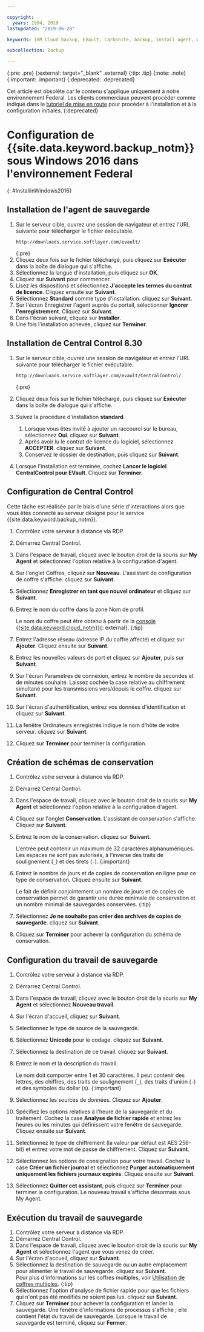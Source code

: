```yaml
---

copyright:
  years: 1994, 2019
lastupdated: "2019-06-28"

keywords: IBM Cloud backup, EVault, Carbonite, backup, install agent, Windows

subcollection: Backup

---
```

{:pre: .pre}
{:external: target="_blank" .external}
{:tip: .tip}
{:note: .note}
{:important: .important}
{:deprecated: .deprecated}

Cet article est obsolète car le contenu s'applique uniquement à notre environnement Federal. Les clients commerciaux peuvent procéder comme indiqué dans le [tutoriel de mise en route](/docs/infrastructure/Backup?topic=Backup-getting-started#getting-started) pour procéder à l'installation et à la configuration initiales.
{:deprecated}

# Configuration de {{site.data.keyword.backup_notm}} sous Windows 2016 dans l'environnement Federal
{: #InstallinWindows2016}

## Installation de l'agent de sauvegarde

1. Sur le serveur cible, ouvrez une session de navigateur et entrez l'URL suivante pour télécharger le fichier exécutable.
   ```
   http://downloads.service.softlayer.com/evault/
   ```
   {:pre}
2. Cliquez deux fois sur le fichier téléchargé, puis cliquez sur **Exécuter** dans la boîte de dialogue qui s'affiche.
3. Sélectionnez la langue d'installation, puis cliquez sur **OK**.
4. Cliquez sur **Suivant** pour commencer.
5. Lisez les dispositions et sélectionnez **J'accepte les termes du contrat de licence**. Cliquez ensuite sur **Suivant**.
6. Sélectionnez **Standard** comme type d'installation. cliquez sur **Suivant**.
7. Sur l'écran Enregistrer l'agent auprès du portail, sélectionner **Ignorer l'enregistrement**. Cliquez sur **Suivant**.
8. Dans l'écran suivant, cliquez sur **Installer**.
9. Une fois l'installation achevée, cliquez sur **Terminer**.

## Installation de Central Control 8.30

1. Sur le serveur cible, ouvrez une session de navigateur et entrez l'URL suivante pour télécharger le fichier exécutable.

   ```
   http://downloads.service.softlayer.com/evault/CentralControl/
   ```
   {:pre}

2. Cliquez deux fois sur le fichier téléchargé, puis cliquez sur **Exécuter** dans la boîte de dialogue qui s'affiche.
3. Suivez la procédure d'installation **standard**.
   1. Lorsque vous êtes invité à ajouter un raccourci sur le bureau, sélectionnez **Oui**. cliquez sur **Suivant**.
   2. Après avoir lu le contrat de licence du logiciel, sélectionnez **ACCEPTER**. cliquez sur **Suivant**.
   3. Conservez le dossier de destination, puis cliquez sur **Suivant**.
4. Lorsque l'installation est terminée, cochez **Lancer le logiciel CentralControl pour EVault**. Cliquez sur **Terminer**.


## Configuration de Central Control

Cette tâche est réalisée par le biais d'une série d'interactions alors que vous êtes connecté au serveur désigné pour le service {{site.data.keyword.backup_notm}}.

1. Contrôlez votre serveur à distance via RDP.
2. Démarrez Central Control.
3. Dans l'espace de travail, cliquez avec le bouton droit de la souris sur **My Agent** et sélectionnez l'option relative à la configuration d'agent.
4. Sur l'onglet Coffres, cliquez sur **Nouveau**. L'assistant de configuration de coffre s'affiche. cliquez sur **Suivant**.
5. Sélectionnez **Enregistrer en tant que nouvel ordinateur** et cliquez sur **Suivant**.
6. Entrez le nom du coffre dans la zone Nom de profil.

   Le nom du coffre peut être obtenu à partir de la [console {{site.data.keyword.cloud_notm}}](https://{DomainName}/classic/storage/backup){: external}.
   {:tip}
6. Entrez l'adresse réseau (adresse IP du coffre affecté) et cliquez sur **Ajouter**. Cliquez ensuite sur **Suivant**.
7. Entrez les nouvelles valeurs de port et cliquez sur **Ajouter**, puis sur **Suivant**.
8. Sur l'écran Paramètres de connexion, entrez le nombre de secondes et de minutes souhaité. Laissez cochée la case relative au chiffrement simultané pour les transmissions vers/depuis le coffre. cliquez sur **Suivant**.
9. Sur l'écran d'authentification, entrez vos données d'identification et cliquez sur **Suivant**.
10. La fenêtre Ordinateurs enregistrés indique le nom d'hôte de votre serveur. cliquez sur **Suivant**.
11.	Cliquez sur **Terminer** pour terminer la configuration.


## Création de schémas de conservation

1. Contrôlez votre serveur à distance via RDP.
2. Démarrez Central Control.
3. Dans l'espace de travail, cliquez avec le bouton droit de la souris sur **My Agent** et sélectionnez l'option relative à la configuration d'agent.
4. Cliquez sur l'onglet **Conservation**. L'assistant de conservation s'affiche. Cliquez sur **Suivant**.
5. Entrez le nom de la conservation. cliquez sur **Suivant**.<br/>

   L'entrée peut contenir un maximum de 32 caractères alphanumériques. Les espaces ne sont pas autorisés, à l'inverse des traits de soulignement (`_`) et des tirets (`-`).
   {:important}
6. Entrez le nombre de jours et de copies de conservation en ligne pour ce type de conservation. Cliquez ensuite sur **Suivant**.<br/>

   Le fait de définir conjointement un nombre de jours et de copies de conservation permet de garantir une durée minimale de conservation et un nombre minimal de sauvegardes conservées.
   {:tip}
7. Sélectionnez **Je ne souhaite pas créer des archives de copies de sauvegarde**. cliquez sur **Suivant**.
8. Cliquez sur **Terminer** pour achever la configuration du schéma de conservation.


## Configuration du travail de sauvegarde

1. Contrôlez votre serveur à distance via RDP.
2. Démarrez Central Control.
3. Dans l'espace de travail, cliquez avec le bouton droit de la souris sur **My Agent** et sélectionnez **Nouveau travail**.
4. Sur l'écran d'accueil, cliquez sur **Suivant**.
5. Sélectionnez le type de source de la sauvegarde.
6. Sélectionnez **Unicode** pour le codage. cliquez sur **Suivant**.
7. Sélectionnez la destination de ce travail. cliquez sur **Suivant**.
8. Entrez le nom et la description du travail.<br/>

   Le nom doit comporter entre 1 et 30 caractères. Il peut contenir des lettres, des chiffres, des traits de soulignement (`_`), des traits d'union (`-`) et des symboles du dollar (`$`).
   {:important}
9. Sélectionnez les sources de données. Cliquez sur **Ajouter**.
10. Spécifiez les options relatives à l'heure de la sauvegarde et du traitement. Cochez la case **Analyse de fichier rapide** et entrez les heures ou les minutes qui définissent votre fenêtre de sauvegarde. Cliquez ensuite sur **Suivant**.
11. Sélectionnez le type de chiffrement (la valeur par défaut est AES 256-bit) et entrez votre mot de passe de chiffrement. Cliquez sur **Suivant**.
12. Sélectionnez les options de consignation pour votre travail. Cochez la case **Créer un fichier journal** et sélectionnez **Purger automatiquement uniquement les fichiers journaux expirés**. Cliquez ensuite sur **Suivant**.
13. Sélectionnez **Quitter cet assistant**, puis cliquez sur **Terminer** pour terminer la configuration. Le nouveau travail s'affiche désormais sous My Agent.


## Exécution du travail de sauvegarde

1. Contrôlez votre serveur à distance via RDP.
2. Démarrez Central Control.
3. Dans l'espace de travail, cliquez avec le bouton droit de la souris sur **My Agent** et sélectionnez l'agent que vous venez de créer.
4. Sur l'écran d'accueil, cliquez sur **Suivant**.
5. Sélectionnez la destination de sauvegarde ou un autre emplacement pour alimenter le travail de sauvegarde. cliquez sur **Suivant**.<br/>
   Pour plus d'informations sur les coffres multiples, voir [Utilisation de coffres multiples](/docs/infrastructure/Backup?topic=Backup-multivault).
   {:tip}
6. Sélectionnez l'option d'analyse de fichier rapide pour que les fichiers qui n'ont pas été modifiés ne soient pas lus. cliquez sur **Suivant**.
7. Cliquez sur **Terminer** pour achever la configuration et lancer la sauvegarde. Une fenêtre d'informations de processus s'affiche ; elle contient l'état du travail de sauvegarde. Lorsque le travail de sauvegarde est terminé, cliquez sur **Fermer**.
